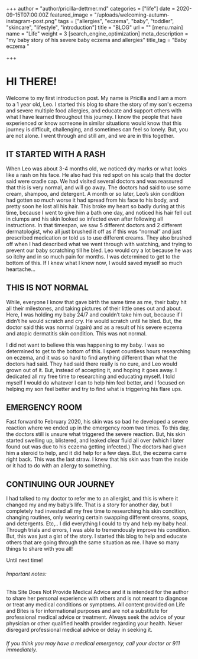 +++
author = "author/pricilla-dettmer.md"
categories = ["life"]
date = 2020-09-15T07:00:00Z
featured_image = "/uploads/welcoming-autumn-instagram-post.png"
tags = ["allergies", "eczema", "baby", "toddler", "skincare", "lifestyle", "introduction"]
title = "BLOG"
url = ""
[menu.main]
name = "Life"
weight = 3
[search_engine_optimization]
meta_description = "my baby story of his severe baby eczema and allergies"
title_tag = "Baby eczema "

+++
# HI THERE!

Welcome to my first introduction post. My name is Pricilla and I am a mom to a 1 year old, Leo. I started this blog to share the story of my son's eczema and severe multiple food allergies, and educate and support others with what I have learned throughout this journey. I know the people that have experienced or know someone in similar situations would know that this journey is difficult, challenging, and sometimes can feel so lonely. But, you are not alone. I went through and still am, and we are in this together.

## IT STARTED WITH A RASH

When Leo was about 3-4 months old, we noticed dry marks or what looks like a rash on his face. He also had this red spot on his scalp that the doctor said were cradle cap. We had visited several doctors and was reassured that this is very normal, and will go away. The doctors had said to use some cream, shampoo, and detergent. A month or so later, Leo’s skin condition had gotten so much worse it had spread from his face to his body, and pretty soon he lost all his hair. This broke my heart so badly during at this time, because I went to give him a bath one day, and noticed his hair fell out in clumps and his skin looked so infected even after following all instructions. In that timespan, we saw 5 different doctors and 2 different dermatologist, who all just brushed it off as if this was “normal” and just prescribed medication or told us to use different creams. They also brushed off when I had described what we went through with watching, and trying to prevent our baby scratching till he bled. Leo would  cry a lot because he was so itchy and in so much pain for months. I was determined to get to the bottom of this. If I knew what I knew now, I would saved myself so much heartache...

## THIS IS NOT NORMAL

While, everyone I know that gave birth the same time as me, their baby hit all their milestones, and taking pictures of their little ones out and about. Here, I was holding my baby 24/7 and couldn’t take him out, because if I didn’t he would scratch and cry. He would scratch until he bled. But, the doctor said this was normal (again) and as a result of his severe eczema and atopic dermatitis skin condition. This was not normal.

I did not want to believe this was happening to my baby. I was so determined to get to the bottom of this. I spent countless hours researching on eczema, and it was so hard to find anything different than what the doctors had said. They had said there really is no cure, and Leo would grown out of it. But, instead of accepting it, and hoping it goes away. I dedicated all my free time to researching and educating myself. I told myself I would do whatever I can to help him feel better, and I focused on helping my son feel better and try to find what is triggering his flare ups.

## EMERGENCY ROOM

Fast forward to February 2020, his skin was so bad he developed a severe reaction where we ended up in the emergency room two times. To this day, the doctors still is unsure what triggered the severe reaction. But, his skin started swelling up, blistered, and leaked clear fluid all over (which I later found out was due to his eczema getting infected.) The doctors had given him a steroid to help, and it did help for a few days. But, the eczema came right back. This was the last straw. I knew that his skin was from the inside or it had to do with an allergy to something.

## CONTINUING OUR JOURNEY

I had talked to my doctor to refer me to an allergist, and this is where it changed my and my baby’s life. That is a story for another day, but I completely had invested all my free time to researching his skin condition, changing routines, only wearing certain swapping different creams, soaps, and detergents. Etc,.. I did everything I could to try and help my baby heal. Through trials and errors, I was able to tremendously improve his condition. But, this was just a gist of the story. I started this blog to help and educate others that are going through the same situation as me. I have so many things to share with you all!

Until next time!

###### Important notes:

This Site Does Not Provide Medical Advice and it is intended for the author to share her personal experience with others and is not meant to diagnose or treat any medical conditions or symptoms. All content provided on Life and Bites is for informational purposes and are not a substitute for professional medical advice or treatment. Always seek the advice of your physician or other qualified health provider regarding your health. Never disregard professional medical advice or delay in seeking it.

###### If you think you may have a medical emergency, call your doctor or 911 immediately.